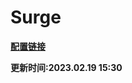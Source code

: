 # Surge

**[配置链接](https://raw.githubusercontent.com/Centralmatrix3/MatrixToolkit/master/Surge/Surge.conf)**

**更新时间:2023.02.19 15:30**
